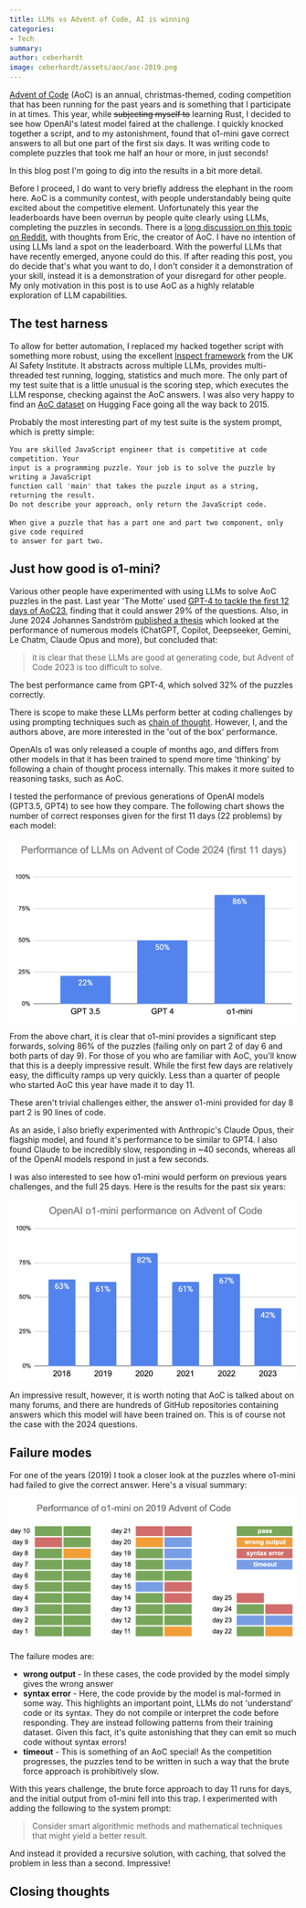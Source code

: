 ```yaml
---
title: LLMs vs Advent of Code, AI is winning
categories:
- Tech
summary: 
author: ceberhardt
image: ceberhardt/assets/aoc/aoc-2019.png
---
```


[Advent of Code](https://adventofcode.com/) (AoC) is an annual, christmas-themed, coding competition that has been running for the past years and is something that I participate in at times. This year, while ~~subjecting myself to~~ learning Rust, I decided to see how OpenAI's latest model faired at the challenge. I quickly knocked together a script, and to my astonishment, found that o1-mini gave correct answers to all but one part of the first six days. It was writing code to complete puzzles that took me half an hour or more, in just seconds!

In this blog post I'm going to dig into the results in a bit more detail.

Before I proceed, I do want to very briefly address the elephant in the room here. AoC is a community contest, with people understandably being quite excited about the competitive element. Unfortunately this year the leaderboards have been overrun by people quite clearly using LLMs, completing the puzzles in seconds. There is a [long discussion on this topic on Reddit](https://www.reddit.com/r/adventofcode/comments/1h9cub8/discussion_on_llm_cheaters/), with thoughts from Eric, the creator of AoC. I have no intention of using LLMs land a spot on the leaderboard. With the powerful LLMs that have recently emerged, anyone could do this. If after reading this post, you do decide that's what you want to do, I don't consider it a demonstration of your skill, instead it is a demonstration of your disregard for other people. My only motivation in this post is to use AoC as a highly relatable exploration of LLM capabilities.

## The test harness

To allow for better automation, I replaced my hacked together script with something more robust, using the excellent [Inspect framework](https://inspect.ai-safety-institute.org.uk/) from the UK AI Safety Institute. It abstracts across multiple LLMs, provides multi-threaded test running, logging, statistics and much more. The only part of my test suite that is a little unusual is the scoring step, which executes the LLM response, checking against the AoC answers. I was also very happy to find an [AoC dataset](https://huggingface.co/datasets/isavita/advent-of-code/) on Hugging Face going all the way back to 2015.

Probably the most interesting part of my test suite is the system prompt, which is pretty simple:

~~~
You are skilled JavaScript engineer that is competitive at code competition. Your
input is a programming puzzle. Your job is to solve the puzzle by writing a JavaScript
function call 'main' that takes the puzzle input as a string, returning the result.
Do not describe your approach, only return the JavaScript code.

When give a puzzle that has a part one and part two component, only give code required
to answer for part two.
~~~

## Just how good is o1-mini?

Various other people have experimented with using LLMs to solve AoC puzzles in the past. Last year 'The Motte' used [GPT-4 to tackle the first 12 days of AoC23](https://www.themotte.org/post/797/chatgpt-vs-advent-of-code), finding that it could answer 29% of the questions. Also, in June 2024 Johannes Sandström [published a thesis](https://www.diva-portal.org/smash/get/diva2:1870236/FULLTEXT01.pdf) which looked at the performance of numerous models (ChatGPT, Copilot, Deepseeker, Gemini, Le Chatm, Claude Opus and more), but concluded that:

> it is clear that these LLMs are good at generating code, but Advent of Code 2023 is too difficult to solve.

The best performance came from GPT-4, which solved 32% of the puzzles correctly. 

There is scope to make these LLMs perform better at coding challenges by using prompting techniques such as [chain of thought](https://en.wikipedia.org/wiki/Prompt_engineering#Chain-of-thought). However, I, and the authors above, are more interested in the 'out of the box' performance.

OpenAIs o1 was only released a couple of months ago, and differs from other models in that it has been trained to spend more time 'thinking' by following a chain of thought process internally. This makes it more suited to reasoning tasks, such as AoC.

I tested the performance of previous generations of OpenAI models (GPT3.5, GPT4) to see how they compare. The following chart shows the number of correct responses given for the first 11 days (22 problems) by each model:

![Comparing LLM performance in AOC 2024](/ceberhardt/assets/aoc/comparing-llms.png)

From the above chart, it is clear that o1-mini provides a significant step forwards, solving 86% of the puzzles (failing only on part 2 of day 6 and both parts of day 9). For those of you who are familiar with AoC, you'll know that this is a deeply impressive result. While the first few days are relatively easy, the difficulty ramps up very quickly. Less than a quarter of people who started AoC this year have made it to day 11.

These aren't trivial challenges either, the answer o1-mini provided for day 8 part 2 is 90 lines of code.

As an aside, I also briefly experimented with Anthropic's Claude Opus, their flagship model, and found it's performance to be similar to GPT4. I also found Claude to be incredibly slow, responding in ~40 seconds, whereas all of the OpenAI models respond in just a few seconds.

I was also interested to see how o1-mini would perform on previous years challenges, and the full 25 days. Here is the results for the past six years:

![Performance of o1-mini on previous Advent of Code competitions](/ceberhardt/assets/aoc/llm-vs-aoc.png)

An impressive result, however, it is worth noting that AoC is talked about on many forums, and there are hundreds of GitHub repositories containing answers which this model will have been trained on. This is of course not the case with the 2024 questions. 

## Failure modes

For one of the years (2019) I took a closer look at the puzzles where o1-mini had failed to give the correct answer. Here's a visual summary:

![Score card for o1-mini on Advent of Code](/ceberhardt/assets/aoc/aoc-2019.png)

The failure modes are:

 - **wrong output** - In these cases, the code provided by the model simply gives the wrong answer
 - **syntax error** - Here, the code provide by the model is mal-formed in some way. This highlights an important point, LLMs do not 'understand' code or its syntax. They do not compile or interpret the code before responding. They are instead following patterns from their training dataset. Given this fact, it's quite astonishing that they can emit so much code without syntax errors!
 - **timeout** - This is something of an AoC special! As the competition progresses, the puzzles tend to be written in such a way that the brute force approach is prohibitively slow.

 With this years challenge, the brute force approach to day 11 runs for days, and the initial output from o1-mini fell into this trap. I experimented with adding the following to the system prompt:

 > Consider smart algorithmic methods and mathematical techniques that might yield a better result.

And instead it provided a recursive solution, with caching, that solved the problem in less than a second. Impressive!

## Closing thoughts


